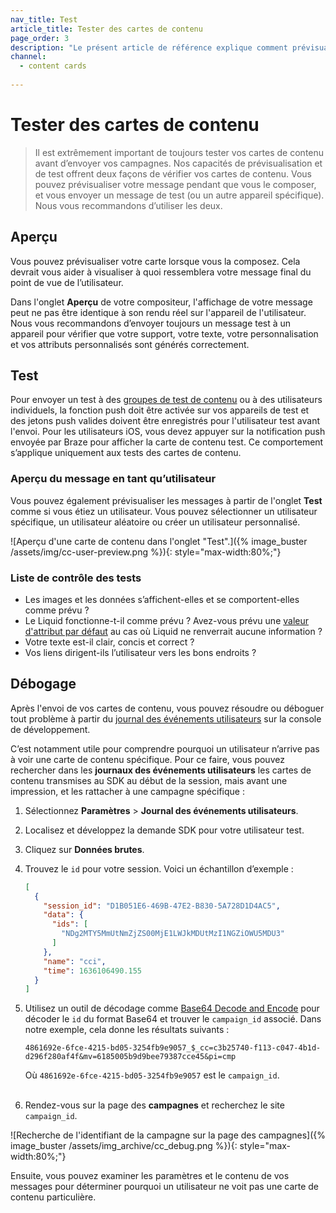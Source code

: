 ```yaml
---
nav_title: Test
article_title: Tester des cartes de contenu
page_order: 3
description: "Le présent article de référence explique comment prévisualiser et tester les cartes de contenu, et décrit certaines des meilleures pratiques."
channel:
  - content cards
  
---
```


# Tester des cartes de contenu

> Il est extrêmement important de toujours tester vos cartes de contenu avant d’envoyer vos campagnes. Nos capacités de prévisualisation et de test offrent deux façons de vérifier vos cartes de contenu. Vous pouvez prévisualiser votre message pendant que vous le composer, et vous envoyer un message de test (ou un autre appareil spécifique). Nous vous recommandons d’utiliser les deux.

## Aperçu

Vous pouvez prévisualiser votre carte lorsque vous la composez. Cela devrait vous aider à visualiser à quoi ressemblera votre message final du point de vue de l’utilisateur.

Dans l'onglet **Aperçu** de votre compositeur, l'affichage de votre message peut ne pas être identique à son rendu réel sur l'appareil de l'utilisateur. Nous vous recommandons d’envoyer toujours un message test à un appareil pour vérifier que votre support, votre texte, votre personnalisation et vos attributs personnalisés sont générés correctement.

## Test

Pour envoyer un test à des [groupes de test de contenu]({{site.baseurl}}/user_guide/administrative/app_settings/developer_console/internal_groups_tab/#content-test-groups) ou à des utilisateurs individuels, la fonction push doit être activée sur vos appareils de test et des jetons push valides doivent être enregistrés pour l'utilisateur test avant l'envoi. Pour les utilisateurs iOS, vous devez appuyer sur la notification push envoyée par Braze pour afficher la carte de contenu test. Ce comportement s’applique uniquement aux tests des cartes de contenu.

### Aperçu du message en tant qu’utilisateur

Vous pouvez également prévisualiser les messages à partir de l'onglet **Test** comme si vous étiez un utilisateur. Vous pouvez sélectionner un utilisateur spécifique, un utilisateur aléatoire ou créer un utilisateur personnalisé.

![Aperçu d'une carte de contenu dans l'onglet "Test".]({% image_buster /assets/img/cc-user-preview.png %}){: style="max-width:80%;"}

### Liste de contrôle des tests

- Les images et les données s’affichent-elles et se comportent-elles comme prévu ?
- Le Liquid fonctionne-t-il comme prévu ? Avez-vous prévu une [valeur d'attribut par défaut]({{site.baseurl}}/user_guide/personalization_and_dynamic_content/liquid/conditional_logic/#accounting-for-null-attribute-values) au cas où Liquid ne renverrait aucune information ?
- Votre texte est-il clair, concis et correct ?
- Vos liens dirigent-ils l’utilisateur vers les bons endroits ?

## Débogage

Après l'envoi de vos cartes de contenu, vous pouvez résoudre ou déboguer tout problème à partir du [journal des événements utilisateurs]({{site.baseurl}}/user_guide/administrative/app_settings/event_user_log_tab/) sur la console de développement. 

C’est notamment utile pour comprendre pourquoi un utilisateur n’arrive pas à voir une carte de contenu spécifique. Pour ce faire, vous pouvez rechercher dans les **journaux des événements utilisateurs** les cartes de contenu transmises au SDK au début de la session, mais avant une impression, et les rattacher à une campagne spécifique :

1. Sélectionnez **Paramètres** > **Journal des événements utilisateurs**.
2. Localisez et développez la demande SDK pour votre utilisateur test.
3. Cliquez sur **Données brutes**.
4. Trouvez le `id` pour votre session. Voici un échantillon d’exemple :

    ```json
    [
      {
        "session_id": "D1B051E6-469B-47E2-B830-5A728D1D4AC5",
        "data": {
          "ids": [
            "NDg2MTY5MmUtNmZjZS00MjE1LWJkMDUtMzI1NGZiOWU5MDU3"
          ]
        },
        "name": "cci",
        "time": 1636106490.155
      }
    ]
    ```

5. Utilisez un outil de décodage comme [Base64 Decode and Encode](https://www.base64decode.org/) pour décoder le `id` du format Base64 et trouver le `campaign_id` associé. Dans notre exemple, cela donne les résultats suivants :

    ```
    4861692e-6fce-4215-bd05-3254fb9e9057_$_cc=c3b25740-f113-c047-4b1d-d296f280af4f&mv=6185005b9d9bee79387cce45&pi=cmp
    ```

    Où `4861692e-6fce-4215-bd05-3254fb9e9057` est le `campaign_id`.<br><br>

6. Rendez-vous sur la page des **campagnes** et recherchez le site `campaign_id`.

![Recherche de l'identifiant de la campagne sur la page des campagnes]({% image_buster /assets/img_archive/cc_debug.png %}){: style="max-width:80%;"}

Ensuite, vous pouvez examiner les paramètres et le contenu de vos messages pour déterminer pourquoi un utilisateur ne voit pas une carte de contenu particulière.

